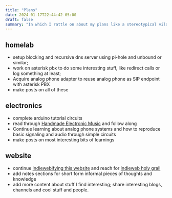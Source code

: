 ```yaml
---
title: "Plans"
date: 2024-01-17T22:44:42-05:00
draft: false
summary: "In which I rattle on about my plans like a stereotypical vilain"
---
```


## homelab
- setup blocking and recursive dns server using pi-hole and unbound or similar;
- work on asterisk pbx to do some interesting stuff, like redirect calls or log something at least;
- Acquire analog phone adapter to reuse analog phone as SIP endpoint with asterisk PBX
- make posts on all of these

## electronics
- complete arduino tutorial circuits
- read through [Handmade Electronic Music](http://www.handmadeelectronicmusic.com/index.htm) and follow along
- Continue learning about analog phone systems and how to reproduce basic signaling and audio through simple circuits
- make posts on most interesting bits of learnings

## website
- continue [indiewebifying this website](https://indieweb.org/IndieMark) and reach for [indieweb holy grail](https://indieweb.org/graphics#Illustrations_and_Sketch_Notes)
- add notes sections for short form informal pieces of thoughts and knowledge
- add more content about stuff I find interesting; share interesting blogs, channels and cool stuff and people.
